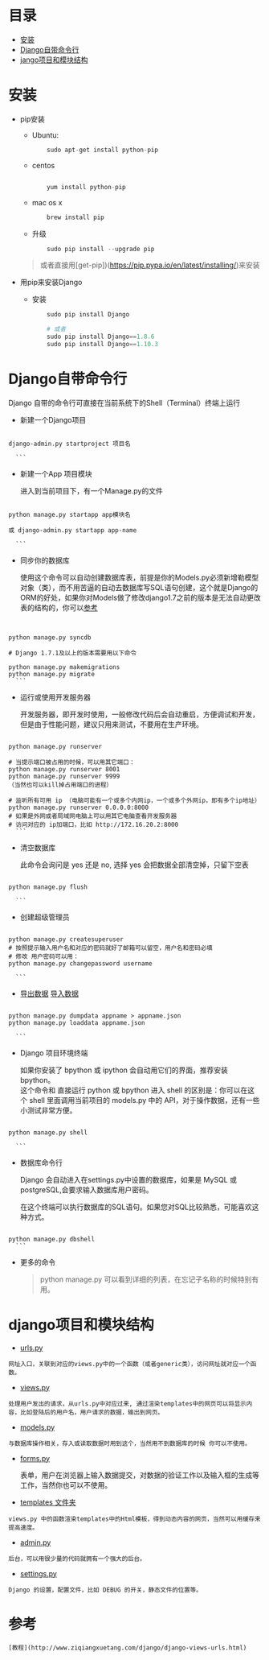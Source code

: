 
# 目录

* [安装](#安装)
* [Django自带命令行](#Django自带命令行)
* [jango项目和模块结构](#jango项目和模块结构)

#  安装
	
* pip安装
	
	* Ubuntu:

		```python
			sudo apt-get install python-pip

		```
	* centos

		```python

			yum install python-pip

		```

	* mac os x

		```python
			brew install pip
		```

	* 升级

		```python
			sudo pip install --upgrade pip
		```

	> 或者直接用[get-pip])(https://pip.pypa.io/en/latest/installing/)来安装

* 用pip来安装Django

	* 安装

		```python
			sudo pip install Django

			# 或者
			sudo pip install Django==1.8.6
			sudo pip install Django==1.10.3
		```

# Django自带命令行
	
   Django 自带的命令行可直接在当前系统下的Shell（Terminal）终端上运行
   
   * 新建一个Django项目

      ```python
	django-admin.py startproject 项目名

      ```
	
   * 新建一个App 项目模块

      进入到当前项目下，有一个Manage.py的文件

      ```python

	python manage.py startapp app模块名

	或 django-admin.py startapp app-name

      ```

   * 同步你的数据库

      使用这个命令可以自动创建数据库表，前提是你的Models.py必须新增勒模型对象（类），而不用苦逼的自动去数据库写SQL语句创建，这个就是Django的ORM的好处，如果你对Models做了修改django1.7之前的版本是无法自动更改表的结构的，你可以[参考](http://www.ziqiangxuetang.com/django/django-data-migration.html)
      
      ```python
			
	python manage.py syncdb

	# Django 1.7.1及以上的版本需要用以下命令
			
	python manage.py makemigrations
	python manage.py migrate
      ```

   * 运行或使用开发服务器

      开发服务器，即开发时使用，一般修改代码后会自动重启，方便调试和开发，但是由于性能问题，建议只用来测试，不要用在生产环境。

      ```python

	python manage.py runserver
 
	# 当提示端口被占用的时候，可以用其它端口：
	python manage.py runserver 8001
	python manage.py runserver 9999
	（当然也可以kill掉占用端口的进程）
			 
	# 监听所有可用 ip （电脑可能有一个或多个内网ip，一个或多个外网ip，即有多个ip地址）
	python manage.py runserver 0.0.0.0:8000
	# 如果是外网或者局域网电脑上可以用其它电脑查看开发服务器
	# 访问对应的 ip加端口，比如 http://172.16.20.2:8000
      ```

   * 清空数据库

      此命令会询问是 yes 还是 no, 选择 yes 会把数据全部清空掉，只留下空表
	
      ```python

	python manage.py flush
		
      ```
   
   * 创建超级管理员

      ```python

	python manage.py createsuperuser
	# 按照提示输入用户名和对应的密码就好了邮箱可以留空，用户名和密码必填
 	# 修改 用户密码可以用：
	python manage.py changepassword username
	
      ```

   * [导出数据](http://www.ziqiangxuetang.com/django/django-data-migration.html) [导入数据](http://www.ziqiangxuetang.com/django/django-import-data.html)

      ```python

	python manage.py dumpdata appname > appname.json
	python manage.py loaddata appname.json
	
      ```
   
   * Django 项目环境终端

      如果你安装了 bpython 或 ipython 会自动用它们的界面，推荐安装 bpython。<br>
      这个命令和 直接运行 python 或 bpython 进入 shell 的区别是：你可以在这个 shell 里面调用当前项目的 models.py 中的 API，对于操作数据，还有一些小测试非常方便。

      ```python

	python manage.py shell

      ```

   * 数据库命令行

      Django 会自动进入在settings.py中设置的数据库，如果是 MySQL 或 postgreSQL,会要求输入数据库用户密码。

      在这个终端可以执行数据库的SQL语句。如果您对SQL比较熟悉，可能喜欢这种方式。

      ```python
	python manage.py dbshell
      ```

   * 更多的命令

      > python manage.py 可以看到详细的列表，在忘记子名称的时候特别有用。


# django项目和模块结构

   * [urls.py](http://www.ziqiangxuetang.com/django/django-views-urls.html)
		
	网址入口，关联到对应的views.py中的一个函数（或者generic类），访问网址就对应一个函数。

   * [views.py](http://www.ziqiangxuetang.com/django/django-views-urls.html)

	处理用户发出的请求，从urls.py中对应过来, 通过渲染templates中的网页可以将显示内容，比如登陆后的用户名，用户请求的数据，输出到网页。

   * [models.py](http://www.ziqiangxuetang.com/django/django-models.html)

	与数据库操作相关，存入或读取数据时用到这个，当然用不到数据库的时候 你可以不使用。

   * [forms.py](http://www.ziqiangxuetang.com/django/django-forms.html)

        表单，用户在浏览器上输入数据提交，对数据的验证工作以及输入框的生成等工作，当然你也可以不使用。

   * [templates 文件夹](http://www.ziqiangxuetang.com/django/django-template.html)

	views.py 中的函数渲染templates中的Html模板，得到动态内容的网页，当然可以用缓存来提高速度。

   * [admin.py](http://www.ziqiangxuetang.com/django/django-admin.html)
		
	后台，可以用很少量的代码就拥有一个强大的后台。

   * [settings.py](http://www.ziqiangxuetang.com/django/django-settings.html)

	Django 的设置，配置文件，比如 DEBUG 的开关，静态文件的位置等。




# 参考
	
	[教程](http://www.ziqiangxuetang.com/django/django-views-urls.html)






































